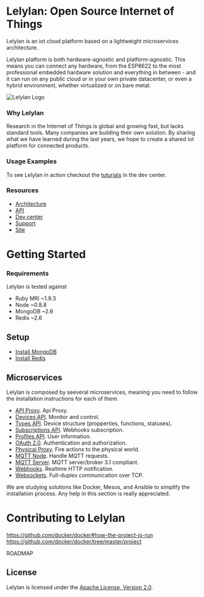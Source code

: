 # Lelylan: Open Source Internet of Things

Lelylan is an iot cloud platform based on a lightweight microservices architecture.

Lelylan platform is both hardware-agnostic and platform-agnostic. This means you can connect any hardware, from the ESP8622 to the most professional embedded hardware solution and everything in between - and it can run on any public cloud or in your own private datacenter, or even a hybrid environment, whether virtualized or on bare metal.

![Lelylan Logo](https://raw.githubusercontent.com/lelylan/lelylan/master/public/logo-lelylan.png)

### Why Lelylan

Research in the Internet of Things is global and growing fast, but lacks standard tools. Many companies are building their own solution. By sharing what we have learned during the last years, we hope to create a shared iot platform for connected products.


### Usage Examples

To see Lelylan in action checkout the [tuturials](http://dev.lelylan.com/#overview-tutorials) in the dev center. 


### Resources

* [Architecture](http://dev.lelylan.com/architecture) 
* [API](http://dev.lelylan.com/api)
* [Dev center](http://dev.lelylan.com)
* [Support](http://dev.lelylan.com/support)
* [Site](http://lelylan.com)



# Getting Started

### Requirements

Lelylan is tested against

* Ruby MRI ~1.9.3
* Node ~0.8.8
* MongoDB ~2.6
* Redis ~2.6


## Setup

* [Install MongoDB](https://docs.mongodb.org/manual/installation/)
* [Install Redis](http://redis.io/download)


## Microservices

Lelylan is composed by seeveral microservices, meaning you need to follow the installation instructions for each of them.

* [API Proxy](https://github.com/lelylan/api-proxy). Api Proxy.
* [Devices API](https://github.com/lelylan/devices). Monitor and control.
* [Types API](https://github.com/lelylan/types). Device structure (propperties, functions, statuses).
* [Subscriptions API](https://github.com/lelylan/subscriptions). Webhooks subscription.
* [Profiles API](https://github.com/lelylan/profiles). User information.
* [OAuth 2.0](https://github.com/lelylan/people). Authentication and authorization.
* [Physical Proxy](https://github.com/lelylan/physicals). Fire actions to the physical world.
* [MQTT Node](https://github.com/lelylan/nodes). Handle MQTT requests.
* [MQTT Server](https://github.com/lelylan/mqtt). MQTT server/broker 3.1 compliant.
* [Webhooks](https://github.com/lelylan/webhooks). Realtime HTTP notification.
* [Websockets](https://github.com/lelylan/websockets). Full-duplex communication over TCP.

We are studying solutions like Docker, Mesos, and Ansible to simplify the installation process. Any help in this section is really appreciated.

# Contributing to Lelylan

https://github.com/docker/docker#how-the-project-is-run
https://github.com/docker/docker/tree/master/project

ROADMAP

## License

Lelylan is licensed under the [Apache License, Version 2.0](http://www.apache.org/licenses/LICENSE-2.0).


